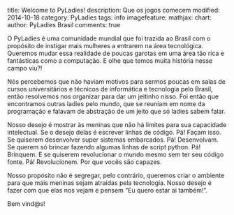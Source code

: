title: Welcome to PyLadies!
description: Que os jogos comecem
modified: 2014-10-18
category: PyLadies
tags: info
imagefeature:
mathjax:
chart:
author: PyLadies Brasil
comments: true

O PyLadies é uma comunidade mundial que foi trazida ao Brasil com o propósito de instigar mais mulheres a entrarem na área tecnológica. Queremos mudar essa realidade de poucas garotas em uma área tão rica e fantásticas como a computação. E olhe que temos muita história nesse campo viu?!

Nós percebemos que não haviam motivos para sermos poucas em salas de cursos universitários e técnicos de informática e tecnologia pelo Brasil, então resolvemos nos organizar para dar um jeitinho nisso. Foi então que encontramos outras ladies pelo mundo, que se reuniam em nome da programação e falavam de abstração de um jeito que só ladies sabem falar.

Nosso desejo é mostrar às meninas que não há limites para sua capacidade intelectual. Se o desejo delas é escrever linhas de código. Pá! Façam isso. Se quiserem desenvolver super sistemas embarcados. Pá! Desenvolvam. Se querem só brincar fazendo algumas linhas de script python. Pá! Brinquem. E se quiserem revolucionar o mundo mesmo sem ter seu código fonte. Pá! Revolucionem. Por que vocês são capazes.

Nosso propósito não é segregar, pelo contrário, queremos criar o ambiente para que mais meninas sejam atraídas pela tecnologia. Nosso desejo é fazer com que elas nos vejam e pensem “Eu quero estar ai também!”.

Bem vind@s!
